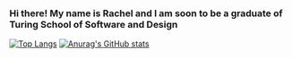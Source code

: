 ### Hi there! My name is Rachel and I am soon to be a graduate of Turing School of Software and Design

<!--
**rachelJensen/rachelJensen** is a ✨ _special_ ✨ repository because its `README.md` (this file) appears on your GitHub profile.

Here are some ideas to get you started:

- 🔭 I’m currently working on ...
- 🌱 I’m currently learning ...
- 👯 I’m looking to collaborate on ...
- 🤔 I’m looking for help with ...
- 💬 Ask me about ...
- 📫 How to reach me: ...
- 😄 Pronouns: ...
- ⚡ Fun fact: ...
-->

[![Top Langs](https://github-readme-stats.vercel.app/api/top-langs/?username=anuraghazra&layout=compact)](https://github.com/anuraghazra/github-readme-stats) [![Anurag's GitHub stats](https://github-readme-stats.vercel.app/api?username=rachelJensen&show_icons=true&theme=radical)
](https://github.com/anuraghazra/github-readme-stats)
